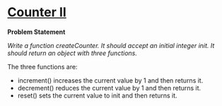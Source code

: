 # [Counter II](https://leetcode.com/problems/counter/description/)

**Problem Statement**

_Write a function createCounter. It should accept an initial integer init. It should return an object with three functions._

The three functions are:

- increment() increases the current value by 1 and then returns it.
- decrement() reduces the current value by 1 and then returns it.
- reset() sets the current value to init and then returns it.
